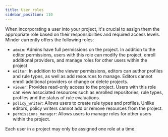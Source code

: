 ```yaml
---
title: User roles
sidebar_position: 110
---
```


When incorporating a user into your project, it's crucial to assign them the
appropriate role based on their responsibilities and required access levels.
Minder currently offers the following roles:

- `admin`: Admins have full permissions on the project. In addition to the
  editor permissions, users with this role can modify the project, enroll
  additional providers, and manage roles for other users within the project.
- `editor`: In addition to the viewer permissions, editors can author profiles
  and rule types, as well as add resources to manage. Editors cannot enroll
  additional providers or change or delete projects.
- `viewer`: Provides read-only access to the project. Users with this role can
  view associated resources such as enrolled repositories, rule types, profiles
  and the status of rule evaluations.
- `policy_writer`: Allows users to create rule types and profiles. Unlike
  editors, policy writers cannot add or remove resources from the project.
- `permissions_manager`: Allows users to manage roles for other users within the
  project.

Each user in a project may only be assigned one role at a time.
